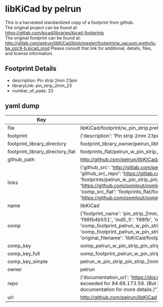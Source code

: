 # libKiCad by pelrun  
This is a harvested standardized copy of a footprint from github.  
The original project can be found at:  
https://gitlab.com/kicad/libraries/kicad-footprints  
The original footprint can be found at:
http://gitlab.com/pelrun/libKiCad/blob/master/footprint/w_vacuum.pretty/tube_gzc9-b.kicad_mod
Please consult that link for additional, details, files, and license information.  
## Footprint Details
* description: Pin strip 2mm 23pin  
* libraryLink: pin_strip_2mm_23  
* number_of_pads: 23  
## yaml dump  
| Key | Value |  
| --- | --- |  
| file | libKiCad/footprint/w_pin_strip.pretty/pin_strip_2mm_23.kicad_mod |  
| footprint | {'description': 'Pin strip 2mm 23pin', 'libraryLink': 'pin_strip_2mm_23', 'number_of_pads': 23} |  
| footprint_library_directory | footprint_library_owner/pelrun_libKiCad |  
| footprint_library_directory_flat | footprints_flat/pelrun_w_pin_strip_pin_strip_2mm_23/working |  
| github_path | http://github.com/pelrun/libKiCad/blob/master/footprint/w_pin_strip.pretty/pin_strip_2mm_23.kicad_mod |  
| links | {'github_src': 'http://gitlab.com/pelrun/libKiCad/blob/master/footprint/w_vacuum.pretty/tube_gzc9-b.kicad_mod', 'github_src_repo': 'https://gitlab.com/kicad/libraries/kicad-footprints', 'oomp_bot': 'footprints/pelrun_w_pin_strip_pin_strip_2mm_23/working', 'oomp_bot_github': 'https://github.com/oomlout/oomlout_oomp_footprint_bot/tree/main/footprints/pelrun_w_pin_strip_pin_strip_2mm_23/working', 'oomp_src_flat': 'footprints_flat/footprints_flat/pelrun_w_pin_strip_pin_strip_2mm_23/working', 'oomp_src_flat_github': 'https://github.com/oomlout/oomlout_oomp_footprint_src/tree/main/footprints_flat/pelrun_w_pin_strip_pin_strip_2mm_23/working'} |  
| name | libKiCad |  
| oomp | {'footprint_name': 'pin_strip_2mm_23', 'library_name': 'w_pin_strip', 'md5': 'f98fb4b5511161256c893b828d3060bf', 'md5_10': 'f98fb4b551', 'md5_5': 'f98fb', 'md5_6': 'f98fb4', 'oomp_key': 'oomp_pelrun_w_pin_strip_pin_strip_2mm_23', 'oomp_key_extra': 'oomp_footprint_pelrun_w_pin_strip_pin_strip_2mm_23', 'oomp_key_full': 'oomp_footprint_pelrun_w_pin_strip_pin_strip_2mm_23_f98fb4', 'oomp_key_simple': 'pelrun_w_pin_strip_pin_strip_2mm_23', 'original_filename': 'libKiCad/footprint/w_pin_strip.pretty/pin_strip_2mm_23.kicad_mod', 'owner_name': 'pelrun'} |  
| oomp_key | oomp_pelrun_w_pin_strip_pin_strip_2mm_23 |  
| oomp_key_full | oomp_footprint_pelrun_w_pin_strip_pin_strip_2mm_23 |  
| oomp_key_simple | pelrun_w_pin_strip_pin_strip_2mm_23 |  
| owner | pelrun |  
| repo | {'documentation_url': 'https://docs.github.com/rest/overview/resources-in-the-rest-api#rate-limiting', 'message': "API rate limit exceeded for 84.66.173.59. (But here's the good news: Authenticated requests get a higher rate limit. Check out the documentation for more details.)"} |  
| url | http://github.com/pelrun/libKiCad |  

